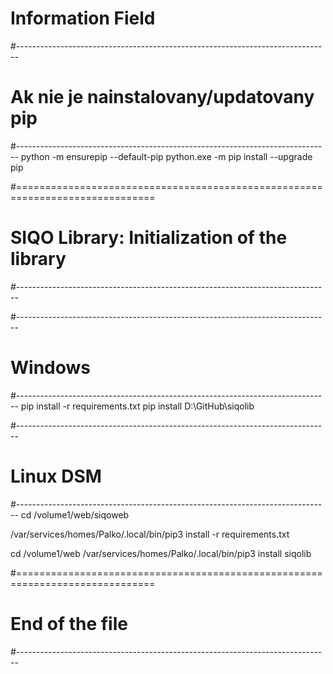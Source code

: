 # Information Field

#------------------------------------------------------------------------------
# Ak nie je nainstalovany/updatovany pip
#------------------------------------------------------------------------------
python -m ensurepip --default-pip
python.exe -m pip install --upgrade pip

#==============================================================================
# SIQO Library: Initialization of the library
#------------------------------------------------------------------------------

#------------------------------------------------------------------------------
# Windows
#------------------------------------------------------------------------------
pip install -r requirements.txt
pip install D:\GitHub\siqolib

#------------------------------------------------------------------------------
# Linux DSM
#------------------------------------------------------------------------------
cd /volume1/web/siqoweb

/var/services/homes/Palko/.local/bin/pip3 install -r requirements.txt

cd /volume1/web
/var/services/homes/Palko/.local/bin/pip3 install siqolib

#==============================================================================
#                              End of the file
#------------------------------------------------------------------------------
